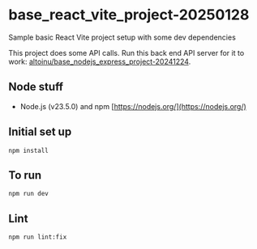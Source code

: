 # base_react_vite_project-20250128

Sample basic React Vite project setup with some dev dependencies

This project does some API calls. Run this back end API server for it to work: [altoinu/base_nodejs_express_project-20241224](https://github.com/altoinu/base_nodejs_express_project-20241224).

## Node stuff

- Node.js (v23.5.0) and npm [https://nodejs.org/](https://nodejs.org/)

## Initial set up

```
npm install
```

## To run

```
npm run dev
```

## Lint

```
npm run lint:fix
```
